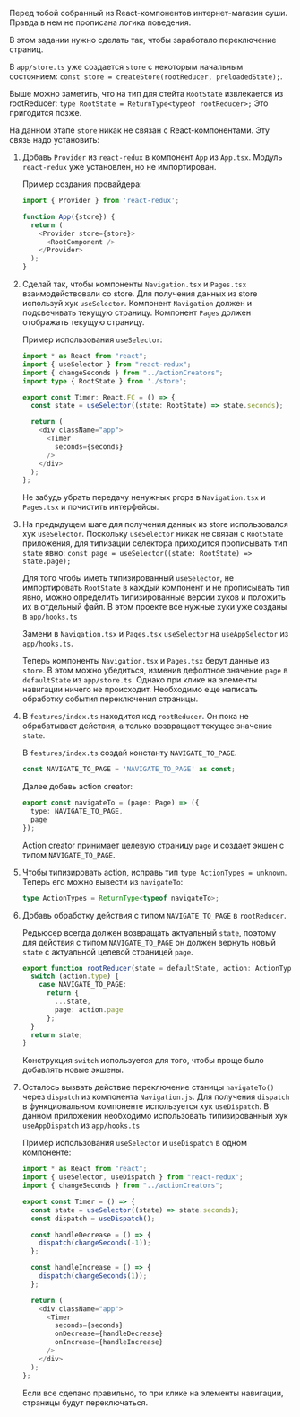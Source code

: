 Перед тобой собранный из React-компонентов интернет-магазин суши.
Правда в нем не прописана логика поведения.

В этом задании нужно сделать так, чтобы заработало переключение страниц.

В `app/store.ts` уже создается `store` с некоторым начальным состоянием:
`const store = createStore(rootReducer, preloadedState);`.

Выше можно заметить, что на тип для стейта `RootState` извлекается из rootReducer:
`type RootState = ReturnType<typeof rootReducer>;`
Это пригодится позже.

На данном этапе `store` никак не связан с React-компонентами. Эту связь надо установить:
1. Добавь `Provider` из `react-redux` в компонент `App` из `App.tsx`.
Модуль `react-redux` уже установлен, но не импортирован.

    Пример создания провайдера:
    ```typescript jsx
    import { Provider } from 'react-redux';

    function App({store}) {
      return (
        <Provider store={store}>
          <RootComponent />
        </Provider>
      );
    }
    ```

2. Сделай так, чтобы компоненты `Navigation.tsx` и `Pages.tsx` взаимодействовали со store.
Для получения данных из store используй хук `useSelector`.
Компонент `Navigation` должен и подсвечивать текущую страницу.
Компонент `Pages` должен отображать текущую страницу.

    Пример использования `useSelector`:
    ```typescript jsx
    import * as React from "react";
    import { useSelector } from "react-redux";
    import { changeSeconds } from "../actionCreators";
    import type { RootState } from './store';

    export const Timer: React.FC = () => {
      const state = useSelector((state: RootState) => state.seconds);

      return (
        <div className="app">
          <Timer
            seconds={seconds}
          />
        </div>
      );
    };
    ```

    Не забудь убрать передачу ненужных props в `Navigation.tsx` и `Pages.tsx` и почистить интерфейсы.

3. На предыдущем шаге для получения данных из store использовался хук `useSelector`.
Поскольку `useSelector` никак не связан с `RootState` приложения, для типизации селектора
приходится прописывать тип `state` явно:
`const page = useSelector((state: RootState) => state.page);`

    Для того чтобы иметь типизированный `useSelector`, не импортировать `RootState` в каждый
    компонент и не прописывать тип явно, можно определить типизированные версии хуков и положить
    их в отдельный файл. В этом проекте все нужные хуки уже созданы в `app/hooks.ts`

    Замени в `Navigation.tsx` и `Pages.tsx` `useSelector` на `useAppSelector` из `app/hooks.ts`.

    Теперь компоненты `Navigation.tsx` и `Pages.tsx` берут данные из `store`.
    В этом можно убедиться, изменив дефолтное значение `page` в `defaultState` из `app/store.ts`.
    Однако при клике на элементы навигации ничего не происходит.
    Необходимо еще написать обработку события переключения страницы.

4. В `features/index.ts` находится код `rootReducer`. Он пока не обрабатывает действия,
а только возвращает текущее значение `state`.

    В `features/index.ts` создай константу `NAVIGATE_TO_PAGE`.
    ```typescript
    const NAVIGATE_TO_PAGE = 'NAVIGATE_TO_PAGE' as const;
    ```

    Далее добавь action creator:
    ```typescript
    export const navigateTo = (page: Page) => ({
      type: NAVIGATE_TO_PAGE,
      page
    });
    ```
    Action creator принимает целевую страницу `page` и создает экшен с типом `NAVIGATE_TO_PAGE`.

5. Чтобы типизировать action, исправь тип `type ActionTypes = unknown`.
Теперь его можно вывести из `navigateTo`:
    ```typescript
    type ActionTypes = ReturnType<typeof navigateTo>;
    ```

6. Добавь обработку действия с типом `NAVIGATE_TO_PAGE` в `rootReducer`.

    Редьюсер всегда должен возвращать актуальный `state`, поэтому для действия с типом `NAVIGATE_TO_PAGE` он должен
    вернуть новый `state` с актуальной целевой страницей `page`.
    ```typescript
    export function rootReducer(state = defaultState, action: ActionTypes) {
      switch (action.type) {
        case NAVIGATE_TO_PAGE:
          return {
            ...state,
            page: action.page
          };
      }
      return state;
    }
    ```
    Конструкция `switch` используется для того, чтобы проще было добавлять новые экшены.

7. Осталось вызвать действие переключение станицы `navigateTo()` через `dispatch` из компонента `Navigation.js`.
Для получения `dispatch` в функциональном компоненте используется хук `useDispatch`. В данном
приложении необходимо использовать типизированный хук `useAppDispatch` из `app/hooks.ts`

    Пример использования `useSelector` и `useDispatch` в одном компоненте:
    ```typescript jsx
    import * as React from "react";
    import { useSelector, useDispatch } from "react-redux";
    import { changeSeconds } from "../actionCreators";

    export const Timer = () => {
      const state = useSelector((state) => state.seconds);
      const dispatch = useDispatch();

      const handleDecrease = () => {
        dispatch(changeSeconds(-1));
      };

      const handleIncrease = () => {
        dispatch(changeSeconds(1));
      };

      return (
        <div className="app">
          <Timer
            seconds={seconds}
            onDecrease={handleDecrease}
            onIncrease={handleIncrease}
          />
        </div>
      );
    };
    ```

    Если все сделано правильно, то при клике на элементы навигации, страницы будут переключаться.
